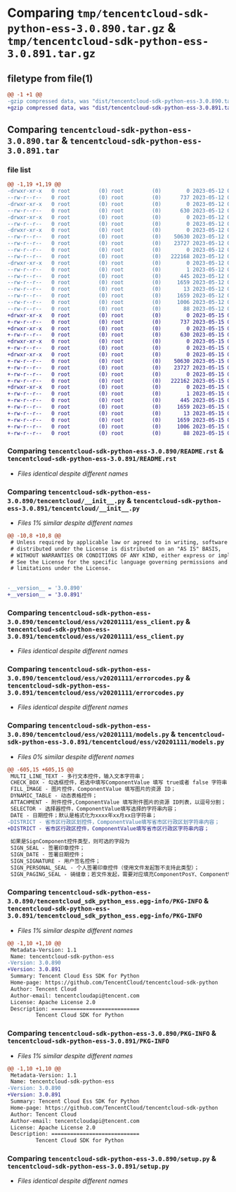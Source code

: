# Comparing `tmp/tencentcloud-sdk-python-ess-3.0.890.tar.gz` & `tmp/tencentcloud-sdk-python-ess-3.0.891.tar.gz`

## filetype from file(1)

```diff
@@ -1 +1 @@
-gzip compressed data, was "dist/tencentcloud-sdk-python-ess-3.0.890.tar", last modified: Fri May 12 02:10:45 2023, max compression
+gzip compressed data, was "dist/tencentcloud-sdk-python-ess-3.0.891.tar", last modified: Mon May 15 03:27:48 2023, max compression
```

## Comparing `tencentcloud-sdk-python-ess-3.0.890.tar` & `tencentcloud-sdk-python-ess-3.0.891.tar`

### file list

```diff
@@ -1,19 +1,19 @@
-drwxr-xr-x   0 root         (0) root         (0)        0 2023-05-12 02:10:45.000000 tencentcloud-sdk-python-ess-3.0.890/
--rw-r--r--   0 root         (0) root         (0)      737 2023-05-12 02:10:45.000000 tencentcloud-sdk-python-ess-3.0.890/README.rst
-drwxr-xr-x   0 root         (0) root         (0)        0 2023-05-12 02:10:45.000000 tencentcloud-sdk-python-ess-3.0.890/tencentcloud/
--rw-r--r--   0 root         (0) root         (0)      630 2023-05-12 02:10:45.000000 tencentcloud-sdk-python-ess-3.0.890/tencentcloud/__init__.py
-drwxr-xr-x   0 root         (0) root         (0)        0 2023-05-12 02:10:45.000000 tencentcloud-sdk-python-ess-3.0.890/tencentcloud/ess/
--rw-r--r--   0 root         (0) root         (0)        0 2023-05-12 02:10:45.000000 tencentcloud-sdk-python-ess-3.0.890/tencentcloud/ess/__init__.py
-drwxr-xr-x   0 root         (0) root         (0)        0 2023-05-12 02:10:45.000000 tencentcloud-sdk-python-ess-3.0.890/tencentcloud/ess/v20201111/
--rw-r--r--   0 root         (0) root         (0)    50630 2023-05-12 02:10:45.000000 tencentcloud-sdk-python-ess-3.0.890/tencentcloud/ess/v20201111/ess_client.py
--rw-r--r--   0 root         (0) root         (0)    23727 2023-05-12 02:10:45.000000 tencentcloud-sdk-python-ess-3.0.890/tencentcloud/ess/v20201111/errorcodes.py
--rw-r--r--   0 root         (0) root         (0)        0 2023-05-12 02:10:45.000000 tencentcloud-sdk-python-ess-3.0.890/tencentcloud/ess/v20201111/__init__.py
--rw-r--r--   0 root         (0) root         (0)   222168 2023-05-12 02:10:45.000000 tencentcloud-sdk-python-ess-3.0.890/tencentcloud/ess/v20201111/models.py
-drwxr-xr-x   0 root         (0) root         (0)        0 2023-05-12 02:10:45.000000 tencentcloud-sdk-python-ess-3.0.890/tencentcloud_sdk_python_ess.egg-info/
--rw-r--r--   0 root         (0) root         (0)        1 2023-05-12 02:10:45.000000 tencentcloud-sdk-python-ess-3.0.890/tencentcloud_sdk_python_ess.egg-info/dependency_links.txt
--rw-r--r--   0 root         (0) root         (0)      445 2023-05-12 02:10:45.000000 tencentcloud-sdk-python-ess-3.0.890/tencentcloud_sdk_python_ess.egg-info/SOURCES.txt
--rw-r--r--   0 root         (0) root         (0)     1659 2023-05-12 02:10:45.000000 tencentcloud-sdk-python-ess-3.0.890/tencentcloud_sdk_python_ess.egg-info/PKG-INFO
--rw-r--r--   0 root         (0) root         (0)       13 2023-05-12 02:10:45.000000 tencentcloud-sdk-python-ess-3.0.890/tencentcloud_sdk_python_ess.egg-info/top_level.txt
--rw-r--r--   0 root         (0) root         (0)     1659 2023-05-12 02:10:45.000000 tencentcloud-sdk-python-ess-3.0.890/PKG-INFO
--rw-r--r--   0 root         (0) root         (0)     1006 2023-05-12 02:10:45.000000 tencentcloud-sdk-python-ess-3.0.890/setup.py
--rw-r--r--   0 root         (0) root         (0)       88 2023-05-12 02:10:45.000000 tencentcloud-sdk-python-ess-3.0.890/setup.cfg
+drwxr-xr-x   0 root         (0) root         (0)        0 2023-05-15 03:27:48.000000 tencentcloud-sdk-python-ess-3.0.891/
+-rw-r--r--   0 root         (0) root         (0)      737 2023-05-15 03:27:48.000000 tencentcloud-sdk-python-ess-3.0.891/README.rst
+drwxr-xr-x   0 root         (0) root         (0)        0 2023-05-15 03:27:48.000000 tencentcloud-sdk-python-ess-3.0.891/tencentcloud/
+-rw-r--r--   0 root         (0) root         (0)      630 2023-05-15 03:27:48.000000 tencentcloud-sdk-python-ess-3.0.891/tencentcloud/__init__.py
+drwxr-xr-x   0 root         (0) root         (0)        0 2023-05-15 03:27:48.000000 tencentcloud-sdk-python-ess-3.0.891/tencentcloud/ess/
+-rw-r--r--   0 root         (0) root         (0)        0 2023-05-15 03:27:48.000000 tencentcloud-sdk-python-ess-3.0.891/tencentcloud/ess/__init__.py
+drwxr-xr-x   0 root         (0) root         (0)        0 2023-05-15 03:27:48.000000 tencentcloud-sdk-python-ess-3.0.891/tencentcloud/ess/v20201111/
+-rw-r--r--   0 root         (0) root         (0)    50630 2023-05-15 03:27:48.000000 tencentcloud-sdk-python-ess-3.0.891/tencentcloud/ess/v20201111/ess_client.py
+-rw-r--r--   0 root         (0) root         (0)    23727 2023-05-15 03:27:48.000000 tencentcloud-sdk-python-ess-3.0.891/tencentcloud/ess/v20201111/errorcodes.py
+-rw-r--r--   0 root         (0) root         (0)        0 2023-05-15 03:27:48.000000 tencentcloud-sdk-python-ess-3.0.891/tencentcloud/ess/v20201111/__init__.py
+-rw-r--r--   0 root         (0) root         (0)   222162 2023-05-15 03:27:48.000000 tencentcloud-sdk-python-ess-3.0.891/tencentcloud/ess/v20201111/models.py
+drwxr-xr-x   0 root         (0) root         (0)        0 2023-05-15 03:27:48.000000 tencentcloud-sdk-python-ess-3.0.891/tencentcloud_sdk_python_ess.egg-info/
+-rw-r--r--   0 root         (0) root         (0)        1 2023-05-15 03:27:48.000000 tencentcloud-sdk-python-ess-3.0.891/tencentcloud_sdk_python_ess.egg-info/dependency_links.txt
+-rw-r--r--   0 root         (0) root         (0)      445 2023-05-15 03:27:48.000000 tencentcloud-sdk-python-ess-3.0.891/tencentcloud_sdk_python_ess.egg-info/SOURCES.txt
+-rw-r--r--   0 root         (0) root         (0)     1659 2023-05-15 03:27:48.000000 tencentcloud-sdk-python-ess-3.0.891/tencentcloud_sdk_python_ess.egg-info/PKG-INFO
+-rw-r--r--   0 root         (0) root         (0)       13 2023-05-15 03:27:48.000000 tencentcloud-sdk-python-ess-3.0.891/tencentcloud_sdk_python_ess.egg-info/top_level.txt
+-rw-r--r--   0 root         (0) root         (0)     1659 2023-05-15 03:27:48.000000 tencentcloud-sdk-python-ess-3.0.891/PKG-INFO
+-rw-r--r--   0 root         (0) root         (0)     1006 2023-05-15 03:27:48.000000 tencentcloud-sdk-python-ess-3.0.891/setup.py
+-rw-r--r--   0 root         (0) root         (0)       88 2023-05-15 03:27:48.000000 tencentcloud-sdk-python-ess-3.0.891/setup.cfg
```

### Comparing `tencentcloud-sdk-python-ess-3.0.890/README.rst` & `tencentcloud-sdk-python-ess-3.0.891/README.rst`

 * *Files identical despite different names*

### Comparing `tencentcloud-sdk-python-ess-3.0.890/tencentcloud/__init__.py` & `tencentcloud-sdk-python-ess-3.0.891/tencentcloud/__init__.py`

 * *Files 1% similar despite different names*

```diff
@@ -10,8 +10,8 @@
 # Unless required by applicable law or agreed to in writing, software
 # distributed under the License is distributed on an "AS IS" BASIS,
 # WITHOUT WARRANTIES OR CONDITIONS OF ANY KIND, either express or implied.
 # See the License for the specific language governing permissions and
 # limitations under the License.
 
 
-__version__ = '3.0.890'
+__version__ = '3.0.891'
```

### Comparing `tencentcloud-sdk-python-ess-3.0.890/tencentcloud/ess/v20201111/ess_client.py` & `tencentcloud-sdk-python-ess-3.0.891/tencentcloud/ess/v20201111/ess_client.py`

 * *Files identical despite different names*

### Comparing `tencentcloud-sdk-python-ess-3.0.890/tencentcloud/ess/v20201111/errorcodes.py` & `tencentcloud-sdk-python-ess-3.0.891/tencentcloud/ess/v20201111/errorcodes.py`

 * *Files identical despite different names*

### Comparing `tencentcloud-sdk-python-ess-3.0.890/tencentcloud/ess/v20201111/models.py` & `tencentcloud-sdk-python-ess-3.0.891/tencentcloud/ess/v20201111/models.py`

 * *Files 0% similar despite different names*

```diff
@@ -605,15 +605,15 @@
 MULTI_LINE_TEXT - 多行文本控件，输入文本字符串；
 CHECK_BOX - 勾选框控件，若选中填写ComponentValue 填写 true或者 false 字符串；
 FILL_IMAGE - 图片控件，ComponentValue 填写图片的资源 ID；
 DYNAMIC_TABLE - 动态表格控件；
 ATTACHMENT - 附件控件,ComponentValue 填写附件图片的资源 ID列表，以逗号分割；
 SELECTOR - 选择器控件，ComponentValue填写选择的字符串内容；
 DATE - 日期控件；默认是格式化为xxxx年xx月xx日字符串；
-DISTRICT - 省市区行政区划控件，ComponentValue填写省市区行政区划字符串内容；
+DISTRICT - 省市区行政区控件，ComponentValue填写省市区行政区字符串内容；
 
 如果是SignComponent控件类型，则可选的字段为
 SIGN_SEAL - 签署印章控件；
 SIGN_DATE - 签署日期控件；
 SIGN_SIGNATURE - 用户签名控件；
 SIGN_PERSONAL_SEAL - 个人签署印章控件（使用文件发起暂不支持此类型）；
 SIGN_PAGING_SEAL - 骑缝章；若文件发起，需要对应填充ComponentPosY、ComponentWidth、ComponentHeight
```

### Comparing `tencentcloud-sdk-python-ess-3.0.890/tencentcloud_sdk_python_ess.egg-info/PKG-INFO` & `tencentcloud-sdk-python-ess-3.0.891/tencentcloud_sdk_python_ess.egg-info/PKG-INFO`

 * *Files 1% similar despite different names*

```diff
@@ -1,10 +1,10 @@
 Metadata-Version: 1.1
 Name: tencentcloud-sdk-python-ess
-Version: 3.0.890
+Version: 3.0.891
 Summary: Tencent Cloud Ess SDK for Python
 Home-page: https://github.com/TencentCloud/tencentcloud-sdk-python
 Author: Tencent Cloud
 Author-email: tencentcloudapi@tencent.com
 License: Apache License 2.0
 Description: ============================
         Tencent Cloud SDK for Python
```

### Comparing `tencentcloud-sdk-python-ess-3.0.890/PKG-INFO` & `tencentcloud-sdk-python-ess-3.0.891/PKG-INFO`

 * *Files 1% similar despite different names*

```diff
@@ -1,10 +1,10 @@
 Metadata-Version: 1.1
 Name: tencentcloud-sdk-python-ess
-Version: 3.0.890
+Version: 3.0.891
 Summary: Tencent Cloud Ess SDK for Python
 Home-page: https://github.com/TencentCloud/tencentcloud-sdk-python
 Author: Tencent Cloud
 Author-email: tencentcloudapi@tencent.com
 License: Apache License 2.0
 Description: ============================
         Tencent Cloud SDK for Python
```

### Comparing `tencentcloud-sdk-python-ess-3.0.890/setup.py` & `tencentcloud-sdk-python-ess-3.0.891/setup.py`

 * *Files identical despite different names*

